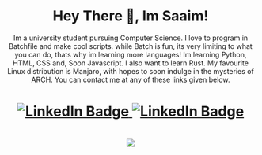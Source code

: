 <h1 align="center">Hey There 👋, Im Saaim!</h1>
<p align="center">Im a university student pursuing Computer Science. I love to program in Batchfile and make cool scripts. while Batch is fun, its very limiting to what you can do, thats why im learning more languages! Im learning Python, HTML, CSS and, Soon Javascript. I also want to learn Rust. My favourite Linux distribution is Manjaro, with hopes to soon indulge in the mysteries of ARCH. You can contact me at any of these links given below.</p>
<h1 align="center">
  <a href="https://www.linkedin.com/in/sjapanwala/">
    <img src="https://img.shields.io/badge/LinkedIn-blue?style=for-the-badge&logo=linkedin&logoColor=white" alt="LinkedIn Badge"/>
  </a>
  <a href="https://discord.gg/ARMCCCMZpU">
     <img src="https://img.shields.io/badge/.saaimm-purple?style=for-the-badge&logo=discord&logoColor=white" alt="LinkedIn Badge"/>
</h1>
<h1 align="center">
<a>
  <img src="https://github-readme-stats.vercel.app/api/top-langs/?username=sjapanwala&layout=donut"
</a>
</h1>
